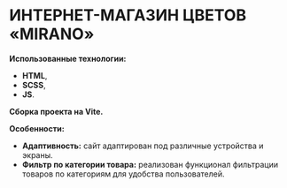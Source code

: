 # ИНТЕРНЕТ-МАГАЗИН ЦВЕТОВ «MIRANO»

**Использованные технологии:**
- **HTML**,
- **SCSS**,
- **JS**. 

**Сборка проекта на Vite.**

**Особенности:**
- **Адаптивность:** сайт адаптирован под различные устройства и экраны.
- **Фильтр по категории товара:** реализован функционал фильтрации товаров по категориям для удобства пользователей.
